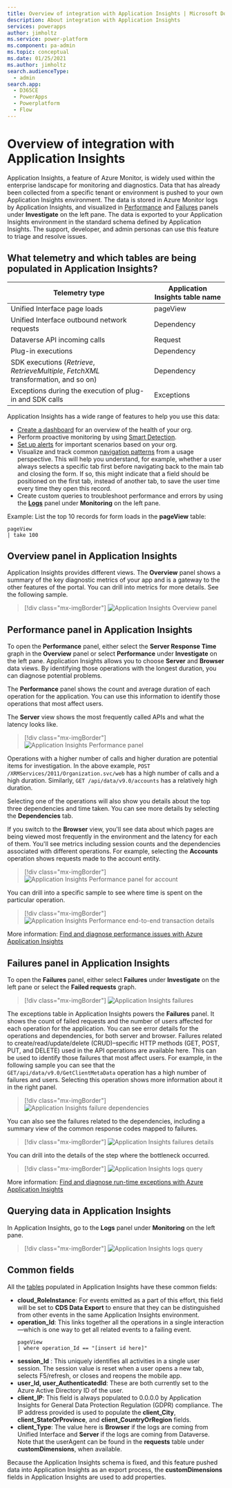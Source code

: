 ```yaml
---
title: Overview of integration with Application Insights | Microsoft Docs
description: About integration with Application Insights
services: powerapps
author: jimholtz
ms.service: power-platform
ms.component: pa-admin
ms.topic: conceptual
ms.date: 01/25/2021
ms.author: jimholtz
search.audienceType: 
  - admin
search.app:
  - D365CE
  - PowerApps
  - Powerplatform
  - Flow
---
```

# Overview of integration with Application Insights

Application Insights, a feature of Azure Monitor, is widely used within the enterprise landscape for monitoring and diagnostics. Data that has already been collected from a specific tenant or environment is pushed to your own Application Insights environment. The data is stored in Azure Monitor logs by Application Insights, and visualized in [Performance](https://docs.microsoft.com/azure/azure-monitor/learn/tutorial-performance) and [Failures](https://docs.microsoft.com/azure/azure-monitor/learn/tutorial-runtime-exceptions) panels under **Investigate** on the left pane. The data is exported to your Application Insights environment in the standard schema defined by Application Insights. The support, developer, and admin personas can use this feature to triage and resolve issues.

## What telemetry and which tables are being populated in Application Insights?

|Telemetry type  |Application Insights table name  |
|---------|---------|
|Unified Interface page loads      | pageView        |
|Unified Interface outbound network requests     | Dependency        |
|Dataverse API incoming calls     | Request        |
|Plug-in executions     | Dependency        |
|SDK executions (*Retrieve*, *RetrieveMultiple*, *FetchXML* transformation, and so on)     | Dependency        |
|Exceptions during the execution of plug-in and SDK calls     | Exceptions       |

Application Insights has a wide range of features to help you use this data:

- [Create a dashboard](https://docs.microsoft.com/azure/azure-monitor/learn/tutorial-logs-dashboards) for an overview of the health of your org.
- Perform proactive monitoring by using [Smart Detection](https://docs.microsoft.com/azure/azure-monitor/app/proactive-diagnostics).
- [Set up alerts](https://docs.microsoft.com/azure/azure-monitor/learn/tutorial-alert) for important scenarios based on your org.
- Visualize and track common [navigation patterns](https://docs.microsoft.com/azure/azure-monitor/app/usage-flows) from a usage perspective. This will help you understand, for example, whether a user always selects a specific tab first before navigating back to the main tab and closing the form. If so, this might indicate that a field should be positioned on the first tab, instead of another tab, to save the user time every time they open this record.
- Create custom queries to troubleshoot performance and errors by using the [**Logs**](https://docs.microsoft.com/azure/azure-monitor/log-query/log-query-overview) panel under **Monitoring** on the left pane.

Example: List the top 10 records for form loads in the **pageView** table:

```kusto
pageView
| take 100
```

## Overview panel in Application Insights

Application Insights provides different views. The **Overview** panel shows a summary of the key diagnostic metrics of your app and is a gateway to the other features of the portal. You can drill into metrics for more details. See the following sample.

> [!div class="mx-imgBorder"] 
> ![Application Insights Overview panel](media/application-insights-overview.png "Application Insights Overview panel")

## Performance panel in Application Insights

To open the **Performance** panel, either select the **Server Response Time** graph in the **Overview** panel or select **Performance** under **Investigate** on the left pane. Application Insights allows you to choose **Server** and **Browser** data views. By identifying those operations with the longest duration, you can diagnose potential problems.

The **Performance** panel shows the count and average duration of each operation for the application. You can use this information to identify those operations that most affect users.

The **Server** view shows the most frequently called APIs and what the latency looks like.

> [!div class="mx-imgBorder"] 
> ![Application Insights Performance panel](media/application-insights-performance.png "Application Insights Performance panel")

Operations with a higher number of calls and higher duration are potential items for investigation. In the above example, `POST /XRMServices/2011/Organization.svc/web` has a high number of calls and a high duration. Similarly, `GET /api/data/v9.0/accounts` has a relatively high duration.

Selecting one of the operations will also show you details about the top three dependencies and time taken. You can see more details by selecting the **Dependencies** tab.

If you switch to the **Browser** view, you'll see data about which pages are being viewed most frequently in the environment and the latency for each of them. You'll see metrics including session counts and the dependencies associated with different operations. For example, selecting the **Accounts** operation shows requests made to the account entity.

> [!div class="mx-imgBorder"] 
> ![Application Insights Performance panel for account](media/application-insights-performance-account.png "Application Insights Performance panel for account")

You can drill into a specific sample to see where time is spent on the particular operation.

> [!div class="mx-imgBorder"] 
> ![Application Insights Performance end-to-end transaction details](media/application-insights-performance-transaction-details.png "Application Insights Performance end-to-end transaction details")

More information: [Find and diagnose performance issues with Azure Application Insights](https://docs.microsoft.com/azure/azure-monitor/learn/tutorial-performance)

## Failures panel in Application Insights

To open the **Failures** panel, either select **Failures** under **Investigate** on the left pane or select the **Failed requests** graph.

> [!div class="mx-imgBorder"] 
> ![Application Insights failures](media/application-insights-failures.png "Application Insights failures")

The exceptions table in Application Insights powers the **Failures** panel. It shows the count of failed requests and the number of users affected for each operation for the application. You can see error details for the operations and dependencies, for both server and browser. Failures related to create/read/update/delete (CRUD)&ndash;specific HTTP methods (GET, POST, PUT, and DELETE) used in the API operations are available here. This can be used to identify those failures that most affect users. For example, in the following sample you can see that the `GET/api/data/v9.0/GetClientMetaData` operation has a high number of failures and users. Selecting this operation shows more information about it in the right panel.  

> [!div class="mx-imgBorder"] 
> ![Application Insights failure dependencies](media/application-insights-failures-dependencies.png "Application Insights failure dependencies")

You can also see the failures related to the dependencies, including a summary view of the common response codes mapped to failures.

> [!div class="mx-imgBorder"] 
> ![Application Insights failures details](media/application-insights-failures-details.png "Application Insights failures details")

You can drill into the details of the step where the bottleneck occurred.

> [!div class="mx-imgBorder"] 
> ![Application Insights logs query](media/application-insights-logs-query.png "Application Insights log query")

More information: [Find and diagnose run-time exceptions with Azure Application Insights](https://docs.microsoft.com/azure/azure-monitor/learn/tutorial-runtime-exceptions)

## Querying data in Application Insights 

In Application Insights, go to the **Logs** panel under **Monitoring** on the left pane.

> [!div class="mx-imgBorder"] 
> ![Application Insights logs query](media/application-insights-logs-query.png "Application Insights log query")

## Common fields

All the [tables](#what-telemetry-and-which-tables-are-being-populated-in-application-insights) populated in Application Insights have these common fields:

- **cloud_RoleInstance**: For events emitted as a part of this effort, this field will be set to **CDS Data Export** to ensure that they can be distinguished from other events in the same Application Insights environment.
- **operation_Id**: This links together all the operations in a single interaction&mdash;which is one way to get all related events to a failing event.<br/>
  ```kusto
  pageView
  | where operation_Id == "[insert id here]"
  ```
- **session_Id** : This uniquely identifies all activities in a single user session. The session value is reset when a user opens a new tab, selects F5/refresh, or closes and reopens the mobile app.
- **user_Id, user_AuthenticatedId**: These are both currently set to the Azure Active Directory ID of the user. 
- **client_IP**: This field is always populated to 0.0.0.0 by Application Insights for General Data Protection Regulation (GDPR) compliance. The IP address provided is used to populate the **client_City**, **client_StateOrProvince**, and **client_CountryOrRegion** fields.
- **client_Type**: The value here is **Browser** if the logs are coming from Unified Interface and **Server** if the logs are coming from Dataverse. Note that the userAgent can be found in the **requests** table under **customDimensions**, when available.

Because the Application Insights schema is fixed, and this feature pushed data into Application Insights as an export process, the **customDimensions** fields in Application Insights are used to add properties.
